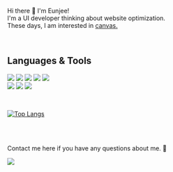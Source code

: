 Hi there 👋 I'm Eunjee!   
I'm a UI developer thinking about website optimization.   
These days, I am interested in <a href="https://wowww.github.io/url/canvas/effect/scrollEvent/" target="_blank">canvas.</a>

<br />

## Languages & Tools
<img src="https://img.shields.io/badge/HTML-FF4D00?style=flat-square&logo=HTML5&logoColor=white"/> <img src="https://img.shields.io/badge/SCSS-CC6699?style=flat-square&logo=SASS&logoColor=white"/> <img src="https://img.shields.io/badge/Javascript-F7DF1E?style=flat-square&logo=Javascript&logoColor=black"/> <img src="https://img.shields.io/badge/React-0094F5?style=flat-square&logo=React&logoColor=white"/> <img src="https://img.shields.io/badge/Next.js-000000?style=flat-square&logo=Next.js&logoColor=white"/> 
<br />
<img src="https://img.shields.io/badge/Firebase-FFCA28?style=flat-square&logo=Firebase&logoColor=black"/> <img src="https://img.shields.io/badge/GraphQL-E10098?style=flat-square&logo=GraphQL&logoColor=white"/> <img src="https://img.shields.io/badge/Git-F05032?style=flat-square&logo=Git&logoColor=white"/> 

<br />

[![Top Langs](https://github-readme-stats.vercel.app/api/top-langs/?username=wowww&layout=compact&theme=본인이선택한테마명&langs_count=8)](https://github.com/anuraghazra/github-readme-stats)

<br />
<br />


Contact me here if you have any questions about me. 🙂 

<a href="mailto:wowww.0116@gmail.com" target="_blank"><img src="https://img.shields.io/badge/wowww.0116@gmail.com-A100FF?style=flat-square&logo=Gmail&logoColor=white"/></a>
